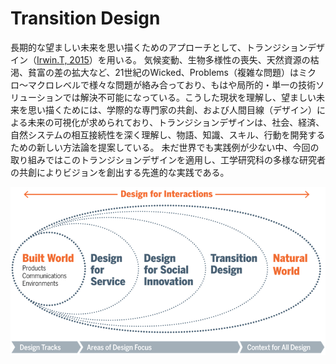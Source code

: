 # Transition Design

長期的な望ましい未来を思い描くためのアプローチとして、トランジションデザイン（[Irwin.T, 2015](https://doi.org/10.1080/17547075.2015.1051829)）を用いる。
気候変動、生物多様性の喪失、天然資源の枯渇、貧富の差の拡大など、21世紀のWicked、Problems（複雑な問題）はミクロ〜マクロレベルで様々な問題が絡み合っており、もはや局所的・単一の技術ソリューションでは解決不可能になっている。こうした現状を理解し、望ましい未来を思い描くためには、学際的な専門家の共創、および人間目線（デザイン）による未来の可視化が求められており、トランジションデザインは、社会、経済、自然システムの相互接続性を深く理解し、物語、知識、スキル、行動を開発するための新しい方法論を提案している。
未だ世界でも実践例が少ない中、今回の取り組みではこのトランジションデザインを適用し、工学研究科の多様な研究者の共創によりビジョンを創出する先進的な実践である。

![トランジションデザインの概念図](image/da553493a1e47cb7c7a89bf4ebae0d1a.png)
